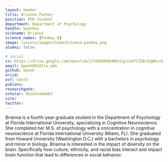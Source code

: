 ```yaml
---
layout: member
title: Brianna Pankey
position: PhD Student
department: Department of Psychology
handle: bpankey
nickname: Brianna
science_names: [Pankey B]
image: /assets/images/team/brianna-pankey.png
alumni: false

# social
cv: https://drive.google.com/open?id=1JtdGOkRAO4NktCgc1vbTCI5BrEqWRscG
email: bpank001@fiu.edu
github: bpank
orcid:
osf: 54nt3
publons:
researchgate:
scholar: 9GseXvoAAAAJ
site:
twitter:
---
```


Brianna is a fourth-year graduate student in the Department of Psychology at Florida International University, specializing in Cognitive Neuroscience.  She completed her M.S. of psychology with a concentration in cognitive neuroscience at Florida International University (Miami, FL).  She graduated from Howard University (Washington D.C.) with a bachelors in psychology and minor in biology. Brianna is interested in the impact of diversity on the brain.  Specifically how culture, ethnicity, and racial bias interact and impact brain function that lead to differences in social behavior.
